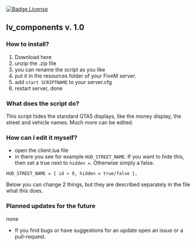 

[![Badge License]][License]   
## lv_components v. 1.0

### How to install?
1. Download here
2. unzip the .zip file
3. you can rename the script as you like
4. put it in the resources folder of your FiveM server.
5. add `start SCRIPTNAME` to your server.cfg
6. restart server, done

### What does the script do?
This script hides the standard GTA5 displays, like the money display, the street and vehicle names. Much more can be edited.

### How can I edit it myself?
- open the client.lua file
- in there you see for example `HUD_STREET_NAME`. If you want to hide this, then set a true next to `hidden =`. Otherwise simply a false.

```HUD_STREET_NAME = { id = 9, hidden = true/false },```

Below you can change 2 things, but they are described separately in the file what this does.


### Planned updates for the future
none

- If you find bugs or have suggestions for an update open an issue or a pull-request.


<!---------------------------------------------------------------------------->

[License]: LICENSE


<!---------------------------------[ Badges ]---------------------------------->

[Badge License]: https://img.shields.io/badge/-By_Lvcq_-ae6c18.svg?style=for-the-badge&labelColor=EF9421&logoColor=white&logo=CreativeCommons
